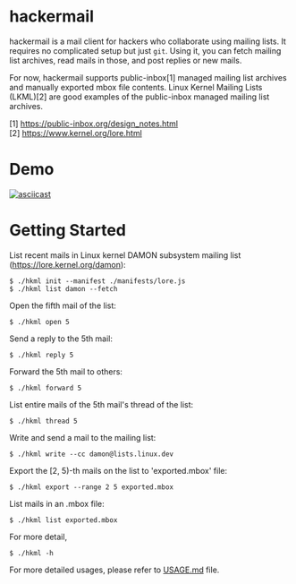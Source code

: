hackermail
==========

hackermail is a mail client for hackers who collaborate using mailing lists.
It requires no complicated setup but just `git`.  Using it, you can fetch
mailing list archives, read mails in those, and post replies or new mails.

For now, hackermail supports public-inbox[1] managed mailing list archives and
manually exported mbox file contents.  Linux Kernel Mailing Lists (LKML)[2] are
good examples of the public-inbox managed mailing list archives.

[1] https://public-inbox.org/design_notes.html<br>
[2] https://www.kernel.org/lore.html


Demo
====

[![asciicast](https://asciinema.org/a/632442.svg)](https://asciinema.org/a/632442)


Getting Started
===============

List recent mails in Linux kernel DAMON subsystem mailing list
(https://lore.kernel.org/damon):

    $ ./hkml init --manifest ./manifests/lore.js
    $ ./hkml list damon --fetch

Open the fifth mail of the list:

    $ ./hkml open 5

Send a reply to the 5th mail:

    $ ./hkml reply 5

Forward the 5th mail to others:

    $ ./hkml forward 5

List entire mails of the 5th mail's thread of the list:

    $ ./hkml thread 5

Write and send a mail to the mailing list:

    $ ./hkml write --cc damon@lists.linux.dev

Export the [2, 5)-th mails on the list to 'exported.mbox' file:

    $ ./hkml export --range 2 5 exported.mbox

List mails in an .mbox file:

    $ ./hkml list exported.mbox

For more detail,

    $ ./hkml -h

For more detailed usages, please refer to [USAGE.md](USAGE.md) file.
